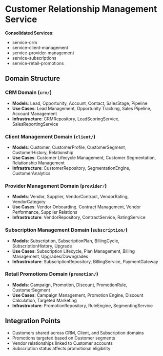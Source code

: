 # Customer Relationship Management Service

**Consolidated Services:**
- service-crm
- service-client-management
- service-provider-management
- service-subscriptions
- service-retail-promotions

## Domain Structure

### CRM Domain (`crm/`)
- **Models**: Lead, Opportunity, Account, Contact, SalesStage, Pipeline
- **Use Cases**: Lead Management, Opportunity Tracking, Sales Pipeline, Account Management
- **Infrastructure**: CRMRepository, LeadScoringService, SalesReportingService

### Client Management Domain (`client/`)
- **Models**: Customer, CustomerProfile, CustomerSegment, CustomerHistory, Relationship
- **Use Cases**: Customer Lifecycle Management, Customer Segmentation, Relationship Management
- **Infrastructure**: CustomerRepository, SegmentationEngine, CustomerAnalytics

### Provider Management Domain (`provider/`)
- **Models**: Vendor, Supplier, VendorContract, VendorRating, VendorCategory
- **Use Cases**: Vendor Onboarding, Contract Management, Vendor Performance, Supplier Relations
- **Infrastructure**: VendorRepository, ContractService, RatingService

### Subscription Management Domain (`subscription/`)
- **Models**: Subscription, SubscriptionPlan, BillingCycle, SubscriptionHistory, Upgrade
- **Use Cases**: Subscription Lifecycle, Plan Management, Billing Management, Upgrades/Downgrades
- **Infrastructure**: SubscriptionRepository, BillingService, PaymentGateway

### Retail Promotions Domain (`promotion/`)
- **Models**: Campaign, Promotion, Discount, PromotionRule, CustomerSegment
- **Use Cases**: Campaign Management, Promotion Engine, Discount Calculation, Targeted Marketing
- **Infrastructure**: PromotionRepository, RuleEngine, SegmentingService

## Integration Points
- Customers shared across CRM, Client, and Subscription domains
- Promotions targeted based on Customer segments
- Vendor relationships linked to Customer accounts
- Subscription status affects promotional eligibility

